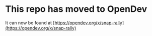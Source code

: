 # This repo has moved to OpenDev

It can now be found at [https://opendev.org/x/snap-rally](https://opendev.org/x/snap-rally)
